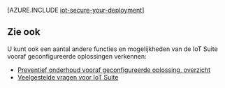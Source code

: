 <properties
 pageTitle="Beveiligen van uw implementatie van dingen Internet | Microsoft Azure"
 description="In dit artikel wordt gedetailleerd beschreven hoe de IoT-implementatie beveiligen"
 services=""
 suite="iot-suite"
 documentationCenter=""
 authors="YuriDio"
 manager="timlt"
 editor=""/>

<tags
 ms.service="iot-suite"
 ms.devlang="na"
 ms.topic="article"
 ms.tgt_pltfrm="na"
 ms.workload="na"
 ms.date="10/17/2016"
 ms.author="yurid"/>

[AZURE.INCLUDE [iot-secure-your-deployment](../../includes/iot-secure-your-deployment.md)]

## <a name="see-also"></a>Zie ook

U kunt ook een aantal andere functies en mogelijkheden van de IoT Suite vooraf geconfigureerde oplossingen verkennen:

- [Preventief onderhoud vooraf geconfigureerde oplossing, overzicht][lnk-predictive-overview]
- [Veelgestelde vragen voor IoT Suite][lnk-faq]

[lnk-predictive-overview]: iot-suite-predictive-overview.md
[lnk-faq]: iot-suite-faq.md